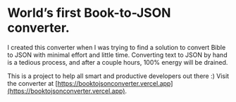 # World’s first Book-to-JSON converter.

I created this converter when I was trying to find a solution to convert Bible to JSON with minimal effort and little time. Converting text to JSON by hand is a tedious process, and after a couple hours, 100% energy will be drained.

This is a project to help all smart and productive developers out there :) Visit the converter at [https://booktojsonconverter.vercel.app](https://booktojsonconverter.vercel.app).
